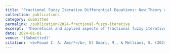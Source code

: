 ```yaml
---
title: "Fractional Fuzzy Iterative Differential Equations: New Theory and Practical Applications"
collection: publications
category: submitted
permalink: /publication/2024-fractional-fuzzy-iterative
excerpt: 'Theoretical and applied aspects of fractional fuzzy iterative differential equations.'
date: 2024-01-01
venue: '(Submitted)'
citation: '<b>Fouad I. A. Amir*</b>, El Omari, M., & Melliani, S. (2024). &quot;Fractional Fuzzy Iterative Differential Equations: New Theory and Practical Applications.&quot; (Submitted).'
---
```

